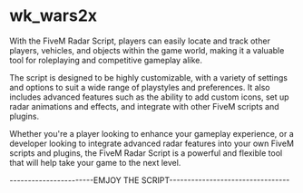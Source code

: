 # wk_wars2x
With the FiveM Radar Script, players can easily locate and track other players, vehicles, and objects within the game world, making it a valuable tool for roleplaying and competitive gameplay alike.

The script is designed to be highly customizable, with a variety of settings and options to suit a wide range of playstyles and preferences. It also includes advanced features such as the ability to add custom icons, set up radar animations and effects, and integrate with other FiveM scripts and plugins.

Whether you're a player looking to enhance your gameplay experience, or a developer looking to integrate advanced radar features into your own FiveM scripts and plugins, the FiveM Radar Script is a powerful and flexible tool that will help take your game to the next level.

-----------------------EMJOY THE SCRIPT---------------------------------

